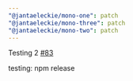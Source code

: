 ```yaml
---
"@jantaeleckie/mono-one": patch
"@jantaeleckie/mono-three": patch
"@jantaeleckie/mono-two": patch
---
```

    
Testing 2 [#83](https://github.com/JantaeLeckie/monorepo-release-changesets/pull/83)
    
testing: npm release
